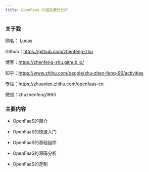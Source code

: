 ```yaml
---
title: OpenFaas 介绍及源码分析
---
```

### 关于我

网名： Lucas

Github：https://github.com/zhenfeng-zhu

博客：https://zhenfeng-zhu.github.io/

知乎：https://www.zhihu.com/people/zhu-zhen-feng-96/activities

专栏：https://zhuanlan.zhihu.com/openfaas-cn

微信：zhuzhenfeng1993

### 主要内容

- OpenFaaS的简介

- OpenFaaS的快速入门

- OpenFaaS的基础组件

- OpenFaaS的源码分析

- OpenFaaS的定制
